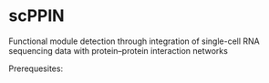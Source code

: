 # scPPIN
Functional module detection through integration of single-cell RNA sequencing data with protein–protein interaction networks


Prerequesites:
